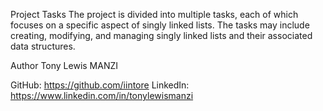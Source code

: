 Project Tasks
The project is divided into multiple tasks, each of which focuses on a specific aspect of singly linked lists. The tasks may include creating, modifying, and managing singly linked lists and their associated data structures.



Author
Tony Lewis MANZI

GitHub: https://github.com/iintore
LinkedIn: https://www.linkedin.com/in/tonylewismanzi
